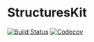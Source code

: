 # StructuresKit

[![Build Status](https://ci.appveyor.com/api/projects/status/github/runtosolve/StructuresKit.jl?svg=true)](https://ci.appveyor.com/project/runtosolve/StructuresKit-jl)
[![Codecov](https://codecov.io/gh/runtosolve/StructuresKit.jl/branch/master/graph/badge.svg)](https://codecov.io/gh/runtosolve/StructuresKit.jl)
